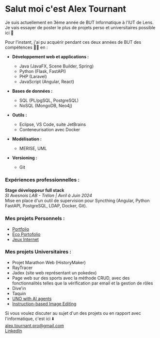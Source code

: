 # Salut moi c'est Alex Tournant

Je suis actuellement en 3ème année de BUT Informatique à l'IUT de Lens.  
Je vais essayer de poster le plus de projets perso et universitaires possible ici 👀  

Pour l'instant, j'ai pu acquérir pendant ces deux années de BUT des compétences 🧑‍💻 en :

- **Développement web et applications :**  
  - Java (JavaFX, Scene Builder, Spring)  
  - Python (Flask, FastAPI)  
  - PHP (Laravel)  
  - JavaScript (Angular, React)  

- **Bases de données :**  
  - SQL (PL/pgSQL, PostgreSQL)  
  - NoSQL (MongoDB, Neo4j)  

- **Outils :**  
  - Eclipse, VS Code, suite JetBrains  
  - Conteneurisation avec Docker  

- **Modélisation :**  
  - MERISE, UML  

- **Versioning :**  
  - Git  

### Expériences professionnelles :
**Stage développeur full stack**  
*SI Avesnois LAB - Trélon | Avril à Juin 2024*  
Mise en place d'un outil de supervision pour Syncthing (Angular, Python FastAPI, PostgreSQL, LDAP, Docker, Git).

### Mes projets Personnels :
- [Portfolio](https://alextournant.github.io/portfolio/)
- [Eco Portofolio](https://eco-portfolio-three.vercel.app/)
- [Jeux Internet](https://alextournant.github.io/jeuxInternet/)

### Mes projets Universitaires :
- Projet Marathon Web (HistoryMaker)
- RayTracer
- Jadex (site web représentant un pokedex)
- Page web sur des sports avec la méthode CRUD, avec des fonctionnalités telles que la vérification par email et la gestion de rôles
- Dive'in
- Taquin
- [UNO with AI agents](https://colab.research.google.com/drive/1GXfvFA_7nBMWKMvgM4qkZkfyAvHkIBYr?usp=sharing)
- [Instruction-based Image Editing](https://colab.research.google.com/drive/1X0I4nN9201qPsfUCmEL71d0V5tjugdNi?usp=sharing)

Si vous voulez discuter au sujet d'un des projets ou en rapport avec l'informatique, c'est ici ⬇️  
alex.tournant.pro@gmail.com  
[LinkedIn](https://www.linkedin.com/in/alex-tournant/)

